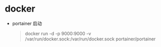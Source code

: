 # docker

- portainer 启动
    > docker run -d -p 9000:9000 -v /var/run/docker.sock:/var/run/docker.sock portainer/portainer
